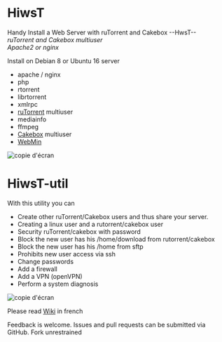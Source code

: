 # HiwsT
Handy Install a Web Server with ruTorrent and Cakebox --HwsT--  
_ruTorrent and Cakebox multiuser_  
_Apache2 or nginx_

Install on Debian 8 or Ubuntu 16 server
- apache / nginx
- php
- rtorrent
 - librtorrent
 - xmlrpc
- <a href="https://github.com/Novik/ruTorrent/">ruTorrent</a> multiuser
 - mediainfo
 - ffmpeg
- <a href="https://github.com/cakebox/cakebox">Cakebox</a> multiuser
- <a href="http://www.webmin.com/">WebMin</a>

![copie d'écran](http://img15.hostingpics.net/pics/491787install.png)

# HiwsT-util
With this utility you can  
- Create other ruTorrent/Cakebox users and thus share your server.  
 - Creating a linux user and a rutorrent/cakebox user  
 - Security ruTorrent/cakebox with password
 - Block the new user has his /home/download from rutorrent/cakebox  
 - Block the new user has his /home from sftp  
 - Prohibits new user access via ssh  
- Change passwords
- Add a firewall
- Add a VPN (openVPN)
- Perform a system diagnosis  

![copie d'écran](http://img15.hostingpics.net/pics/932329util.png)

Please read <a href="https://github.com/Patlol/Install-Handy-Web-Server-ruTorrent-/wiki/1)-Home">Wiki</a> in french

Feedback is welcome. Issues and pull requests can be submitted via GitHub. Fork unrestrained
